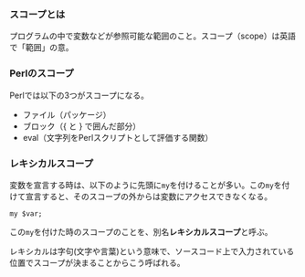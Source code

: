 ### スコープとは

プログラムの中で変数などが参照可能な範囲のこと。スコープ（scope）は英語で「範囲」の意。

### Perlのスコープ

Perlでは以下の3つがスコープになる。

* ファイル（パッケージ）
* ブロック（{ と } で囲んだ部分）
* eval（文字列をPerlスクリプトとして評価する関数）

### レキシカルスコープ

変数を宣言する時は、以下のように先頭に`my`を付けることが多い。この`my`を付けて宣言すると、そのスコープの外からは変数にアクセスできなくなる。
```
my $var;
```

この`my`を付けた時のスコープのことを、別名**レキシカルスコープ**と呼ぶ。

レキシカルは字句(文字や言葉)という意味で、ソースコード上で入力されている位置でスコープが決まることからこう呼ばれる。
